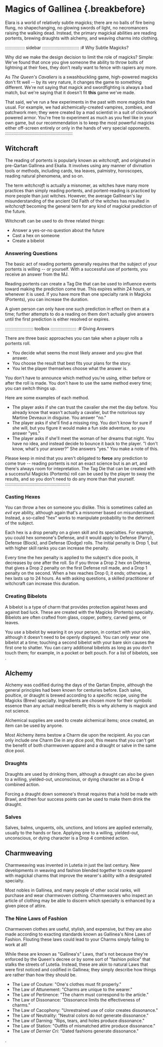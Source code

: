 # Magics of Gallinea {.breakbefore}

Elara is a world of relatively subtle magicks; there are no balls of fire being flung, no
shapechanging, no glowing swords of light, no necromancers raising the walking dead. Instead, the primary magickal abilities are
reading portents, brewing draughts with alchemy, and weaving charms into clothing.

:::::::::::::::: sidebar ::::::::::::::::::::::::::::::
:# Why Subtle Magicks?

Why did we make the design decision to limit the role of
magicks? Simple: We've found that once you give someone the
ability to throw bolts of lightning at their foes, they don't
really want to fence with rapiers any more.

As *The Queen's Cavaliers* is a swashbuckling game, high-powered magicks don't fit well --
by its very nature, it changes the game to something different. We're not saying that
magick and swordfighting is always a bad match, but we're saying that it doesn't fit
**this** game we've made.

That said, we've run a few experiments in the past with more
magicks than usual. For example, we had alchemically-created vampires,
zombies, and patchwork men; they were created by a mad scientist in a
suit of clockwork powered armor. You're free to experiment as much as
you feel like in your own game, but our recommendation is to keep the
most powerful magicks either off-screen entirely or only in the hands
of very special opponents.
:::::::::::::::::::::::::::::::::::::::::::::::::::::::

## Witchcraft

The reading of portents is popularly known as *witchcraft*, and originated in pre-Qartan
Gallinea and Ekalia. It involves using any manner of divination tools or methods,
including cards, tea leaves, palmistry, horoscopes, reading natural phenomena, and so on.

The term *witchcraft* is actually a misnomer, as witches have many more practices
than simply reading portents, and portent-reading is practiced by more people than
just witches. However, the average Gallinean's lay misunderstanding of the ancient
Old Faith of the witches has resulted in *witchcraft* becoming the general term for
any kind of magickal prediction of the future.

Witchcraft can be used to do three related things:

  - Answer a yes-or-no question about the future
  - Cast a hex on someone
  - Create a bibelot

### Answering Questions

The basic act of reading portents generally requires that the subject of your portents is
willing -- or yourself. With a successful use of portents, you receive an answer from the
MJ.

Reading portents can create a Tag Die that can be used to influence events toward
making the prediction come true. This expires within 24 hours, or whenever it is used.
If you have more than one specialty rank in Magicks (Portents), you can increase the
duration.

A given person can only have one such prediction in effect on them at a time; further
attempts to do a reading on them don't actually give answers until the first prediction
is either resolved or expires.

::::::::::::::::::::::: toolbox :::::::::::::::::::::
:# Giving Answers

There are three basic approaches you can take when a player
rolls a portents roll. 

  - You decide what seems the most likely answer and you give that answer.
  - You choose the result that best fits your plans for the story.
  - You let the player themselves choose what the answer is.

You don't have to announce which method you're using, either before or after
the roll is made. You don't have to use the same method every time; you can
switch things up.

Here are some examples of each method.

  - The player asks if she can trust the cavalier she met the
    day before. You already know that wasn't actually a cavalier, but
    the notorious spy Martine Deveaux in disguise. You answer "no."
  - The player asks if she'll find a missing ring. You don't know
    for sure if she will, but you figure it would make a fun side
    adventure, so you answer "yes."
  - The player asks if she'll meet the woman of her dreams that night.
    You have no idea, and instead decide to bounce it back to the player.
    "I don't know, what's your answer?" She answers "yes." You make a
    note of this.

Please keep in mind that you aren't obligated to **force** any prediction to come
true -- reading portents is not an exact science but is an art, and there's
always room for intepretation. The Tag Die that can be created with a successful
Magicks (Portents) roll can be used by the player to sway the results, and so
you don't need to do any more than that yourself.
:::::::::::::::::::::::::::::::::::::::::::::::::::::
    
### Casting Hexes

You can throw a hex on someone you dislike. This is sometimes called an *evil eye* ability,
although again that's a misnomer based on misunderstand. Instead, a so-called "hex" works to
manipulate probability to the detriment of the subject.

Each hex is a drop penalty on a given skill and its specialties. For example, you could hex
someone's Defense, and it would apply to Defense (Parry), Defense (Block), and Defense (Dodge)
rolls. The initial penalty is Drop 1, but with higher skill ranks you can increase the
penalty.

Every time the hex penalty is applied to the subject's dice pools, it decreases by one after
the roll. So if you throw a Drop 2 hex on Defense, that gives a Drop 2 penalty on the first
Defense roll made, and a Drop 1 penalty on the second. When a hex reaches Drop 0, it ends; otherwise,
a hex lasts up to 24 hours. As with asking questions, a skilled practitioner of witchcraft can
increase this duration.

### Creating Bibelots

A bibelot is a type of charm that provides protection against hexes and against bad luck.
These are created with the Magicks (Portents) specialty<a href="#crafting" class="xref-asdesc-insection"></a>.
Bibelots are often crafted from glass, copper, pottery, carved gems, or leaves.

You use a bibelot by wearing it on your person, in contact with your skin, although it doesn't need to
be openly displayed. You can only wear one bibelot at a time; touching a second bibelot with your bare
skin causes the first one to shatter. You can carry additional bibelots as long as you don't touch them;
for example, in a pocket or belt pouch. For a list of bibelots, see <a href="#bibelots" class="xref-inchapter-under"></a>.

## Alchemy 

Alchemy was codified during the days of the Qartan Empire, although the general principles had been known for
centuries before. Each salve, poultice, or draught is brewed according to a specific recipe, using the 
Magicks (Brew) specialty<a href="#crafting" class="xref-asdesc-insection"></a>. 
Ingredients are chosen more for their symbolic essence than any actual medical
benefit; this is why alchemy is magick and not science.

Alchemical supplies are used to create alchemical items; once created, an item can be used by anyone.

Most Alchemy items bestow a Charm die upon the recipient. As you can only include one Charm
Die in any dice pool, this means that you can't get the benefit of both charmwoven apparel
and a draught or salve in the same dice pool.

### Draughts 

Draughts are used by drinking them, although a draught can also be given to a willing, yielded-out,
unconscious, or dying character as a Drop 4 combined action.

Forcing a draught down someone's throat requires that a hold be made with Brawl, and then 
four success points can be used to make them drink the draught.

### Salves

Salves, balms, unguents, oils, unctions, and lotions are applied externally, usually to the hands or face.
Applying one to a willing, yielded-out, unconscious, or dying character is a Drop 4 combined action.

## Charmweaving

Charmweaving was invented in Lutetia in just the last century. New developments in weaving and fashion
blended together to create apparel with magickal charms that improve the wearer's ability with a
designated specialty.

Most nobles in Gallinea, and many people of other social ranks, will
purchase and wear charmwoven clothing. Charmweavers who inspect an article
of clothing may be able to discern which specialty is enhanced by a given
piece of attire.

### The Nine Laws of Fashion

Charmwoven clothes are useful, stylish, and expensive, but they are also
made according to exacting standards known as Gallinea's Nine Laws of
Fashion. Flouting these laws could lead to your Charms simply failing to
work at all!

While these are known as "Gallinea's" Laws, that's not because they're
enforced by the Queen's decree or by some sort of "fashion police" that
stalks the streets of Lutetia. Instead, these are akin to natural Laws
that were first noticed and codified in Gallinea; they simply describe
how things are rather than how they should be.

  - The Law of Couture: "One's clothes must fit properly."
  - The Law of Attunement: "Charms are unique to the wearer."
  - The Law of Pertinence: "The charm must correspond to the article."
  - The Law of Dissonance: "Dissonance limits the effectiveness of charms."
  - The Law of Cacophony: "Unrestrained use of color creates dissonance."
  - The Law of Neutrality: "Neutral colors do not generate dissonance."
  - The Law of Darning: "Rips, tears, and holes produce dissonance."
  - The Law of Station: "Outfits of mismatched attire produce dissonance."
  - The Law of *Dernier Cri*: "Dated fashions generate dissonance."

<a href="#charmweaving" class="xref-see-charmweaving"></a>.

